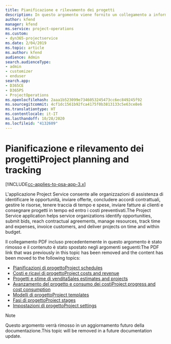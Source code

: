 ```yaml
---
title: Pianificazione e rilevamento dei progetti
description: In questo argomento viene fornito un collegamento a informazioni su pianificazione e rilevamento in Project Service Automation.
author: kfend
manager: kfend
ms.service: project-operations
ms.custom:
- dyn365-projectservice
ms.date: 2/04/2019
ms.topic: article
ms.author: kfend
audience: Admin
search.audienceType:
- admin
- customizer
- enduser
search.app:
- D365CE
- D365PS
- ProjectOperations
ms.openlocfilehash: 2aaa1b523099e7346053245473cc6ec849245f92
ms.sourcegitcommit: 4cf1dc1561b92fca4175f0b3813133c5e63ce8e6
ms.translationtype: HT
ms.contentlocale: it-IT
ms.lasthandoff: 10/28/2020
ms.locfileid: "4132609"
---
```

# <a name="project-planning-and-tracking"></a><span data-ttu-id="ace89-103">Pianificazione e rilevamento dei progetti</span><span class="sxs-lookup"><span data-stu-id="ace89-103">Project planning and tracking</span></span>

[!INCLUDE[cc-applies-to-psa-app-3.x](../../includes/cc-applies-to-psa-app-3x.md)]

<span data-ttu-id="ace89-104">L'applicazione Project Service consente alle organizzazioni di assistenza di identificare le opportunità, inviare offerte, concludere accordi contrattuali, gestire le risorse, tenere traccia di tempo e spese, inviare fatture ai clienti e consegnare progetti in tempo ed entro i costi preventivati.</span><span class="sxs-lookup"><span data-stu-id="ace89-104">The Project Service application helps service organizations identify opportunities, submit bids, reach contractual agreements, manage resources, track time and expenses, invoice customers, and deliver projects on time and within budget.</span></span> 

<span data-ttu-id="ace89-105">Il collegamento PDF incluso precedentemente in questo argomento è stato rimosso e il contenuto è stato spostato negli argomenti seguenti:</span><span class="sxs-lookup"><span data-stu-id="ace89-105">The PDF link that was previously in this topic has been removed and the content has been moved to the following topics:</span></span>

- [<span data-ttu-id="ace89-106">Pianificazioni di progetto</span><span class="sxs-lookup"><span data-stu-id="ace89-106">Project schedules</span></span>](../project-creating.md)
- [<span data-ttu-id="ace89-107">Costi e ricavi di progetto</span><span class="sxs-lookup"><span data-stu-id="ace89-107">Project costs and revenue</span></span>](../project-estimating.md)
- [<span data-ttu-id="ace89-108">Progetti e stime di vendita</span><span class="sxs-lookup"><span data-stu-id="ace89-108">Sales estimates and projects</span></span>](../project-leveraging.md)
- [<span data-ttu-id="ace89-109">Avanzamento del progetto e consumo dei costi</span><span class="sxs-lookup"><span data-stu-id="ace89-109">Project progress and cost consumption</span></span>](../project-tracking.md)
- [<span data-ttu-id="ace89-110">Modelli di progetto</span><span class="sxs-lookup"><span data-stu-id="ace89-110">Project templates</span></span>](../project-templates.md)
- [<span data-ttu-id="ace89-111">Fasi di progetto</span><span class="sxs-lookup"><span data-stu-id="ace89-111">Project stages</span></span>](../project-stages.md)
- [<span data-ttu-id="ace89-112">Impostazioni di progetto</span><span class="sxs-lookup"><span data-stu-id="ace89-112">Project settings</span></span>](../project-settings.md)

> [!NOTE]
> <span data-ttu-id="ace89-113">Questo argomento verrà rimosso in un aggiornamento futuro della documentazione.</span><span class="sxs-lookup"><span data-stu-id="ace89-113">This topic will be removed in a future documentation update.</span></span> 
